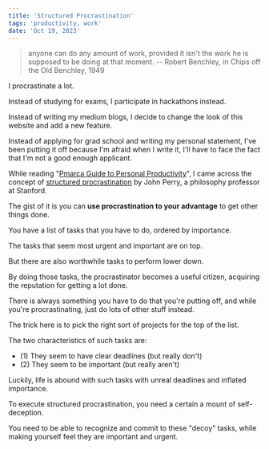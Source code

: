 ```yaml
---
title: 'Structured Procrastination'
tags: 'productivity, work'
date: 'Oct 19, 2023'
---
```


> anyone can do any amount of work, provided it isn't the work he is supposed to be doing at that moment. -- Robert Benchley, in Chips off the Old Benchley, 1949

I procrastinate a lot.

Instead of studying for exams, I participate in hackathons instead.

Instead of writing my medium blogs, I decide to change the look of this website and add a new feature.

Instead of applying for grad school and writing my personal statement, I've been putting it off because I'm afraid when I write it, I'll have to face the fact that I'm not a good enough applicant.

While reading "[Pmarca Guide to Personal Productivity](https://pmarchive.com/guide_to_personal_productivity.html?curius=2790)", I came across the concept of [structured procrastination](https://www.structuredprocrastination.com/) by John Perry, a philosophy professor at Stanford.

The gist of it is you can **use procrastination to your advantage** to get other things done.

You have a list of tasks that you have to do, ordered by importance.

The tasks that seem most urgent and important are on top.

But there are also worthwhile tasks to perform lower down.

By doing those tasks, the procrastinator becomes a useful citizen, acquiring the reputation for getting a lot done.

There is always something you have to do that you're putting off, and while you're procrastinating, just do lots of other stuff instead.

The trick here is to pick the right sort of projects for the top of the list.

The two characteristics of such tasks are:

- (1) They seem to have clear deadlines (but really don't)
- (2) They seem to be important (but really aren't)

Luckily, life is abound with such tasks with unreal deadlines and inflated importance.

To execute structured procrastination, you need a certain a mount of self-deception.

You need to be able to recognize and commit to these "decoy" tasks, while making yourself feel they are important and urgent.
